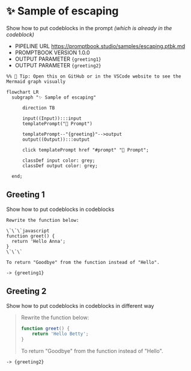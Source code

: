 # ✨ Sample of escaping

Show how to put codeblocks in the prompt _(which is already in the codeblock)_

-   PIPELINE URL https://promptbook.studio/samples/escaping.ptbk.md
-   PROMPTBOOK VERSION 1.0.0
-   OUTPUT PARAMETER `{greeting1}`
-   OUTPUT PARAMETER `{greeting2}`

<!--Graph-->
<!-- ⚠️ WARNING: This section has been generated so that any manual changes will be overwritten -->

```mermaid
%% 🔮 Tip: Open this on GitHub or in the VSCode website to see the Mermaid graph visually

flowchart LR
  subgraph "✨ Sample of escaping"

      direction TB

      input((Input)):::input
      templatePrompt("💬 Prompt")

      templatePrompt--"{greeting}"-->output
      output((Output)):::output

      click templatePrompt href "#prompt" "💬 Prompt";

      classDef input color: grey;
      classDef output color: grey;

  end;
```

<!--/Graph-->

## Greeting 1

Show how to put codeblocks in codeblocks

```
Rewrite the function below:

\`\`\`javascript
function greet() {
  return 'Hello Anna';
}
\`\`\`

To return "Goodbye" from the function instead of "Hello".

```

`-> {greeting1}`

## Greeting 2

Show how to put codeblocks in codeblocks in different way

> Rewrite the function below:
>
> ```javascript
> function greet() {
>     return 'Hello Betty';
> }
> ```
>
> To return "Goodbye" from the function instead of "Hello".

`-> {greeting2}`
